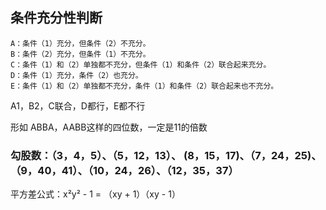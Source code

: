 
## 条件充分性判断
    A：条件（1）充分，但条件（2）不充分。
    B：条件（2）充分，但条件（1）不充分。
    C：条件（1）和（2）单独都不充分，但条件（1）和条件（2）联合起来充分。
    D：条件（1）充分，条件（2）也充分。
    E：条件（1）和（2）单独都不充分，条件（1）和条件（2）联合起来也不充分。
A1，B2，C联合，D都行，E都不行

形如 ABBA，AABB这样的四位数，一定是11的倍数

### 勾股数：（3，4，5）、（5，12，13）、 (8，15，17)、（7，24，25)、（9，40，41）、（10，24，26）、（12，35，37）

平方差公式：x²y² - 1 = （xy + 1）（xy - 1）







































